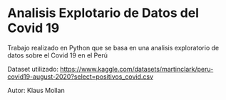 # Analisis Explotario de Datos del Covid 19

Trabajo realizado en Python que se basa en una analisis exploratorio de datos sobre el Covid 19 en el Perú

Dataset utilizado: https://www.kaggle.com/datasets/martinclark/peru-covid19-august-2020?select=positivos_covid.csv 

Autor: Klaus Mollan

